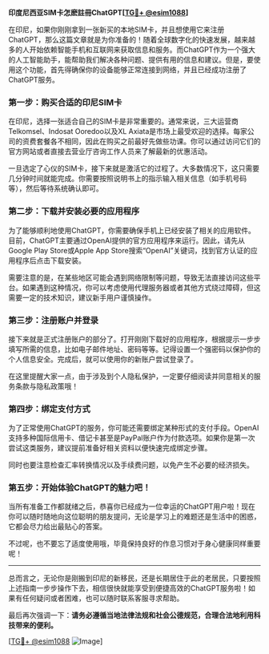 **印度尼西亚SIM卡怎麽註冊ChatGPT[[TG💪+ @esim1088](https://t.me/s/esim1088)]**

在印尼，如果你刚刚拿到一张新买的本地SIM卡，并且想使用它来注册ChatGPT，那么这篇文章就是为你准备的！随着全球数字化的快速发展，越来越多的人开始依赖智能手机和互联网来获取信息和服务。而ChatGPT作为一个强大的人工智能助手，能帮助我们解决各种问题、提供有用的信息和建议。但是，要使用这个功能，首先得确保你的设备能够正常连接到网络，并且已经成功注册了ChatGPT服务。

### 第一步：购买合适的印尼SIM卡

在印尼，选择一张适合自己的SIM卡是非常重要的。通常来说，三大运营商Telkomsel、Indosat Ooredoo以及XL Axiata是市场上最受欢迎的选择。每家公司的资费套餐各不相同，因此在购买之前最好先做些功课。你可以通过访问它们的官方网站或者直接去营业厅咨询工作人员来了解最新的优惠活动。

一旦选定了心仪的SIM卡，接下来就是激活它的过程了。大多数情况下，这只需要几分钟时间就能完成。你需要按照说明书上的指示输入相关信息（如手机号码等），然后等待系统确认即可。

### 第二步：下载并安装必要的应用程序

为了能够顺利地使用ChatGPT，你需要确保手机上已经安装了相关的应用软件。目前，ChatGPT主要通过OpenAI提供的官方应用程序来运行。因此，请先从Google Play Store或Apple App Store搜索“OpenAI”关键词，找到官方认证的应用程序后点击下载安装。

需要注意的是，在某些地区可能会遇到网络限制等问题，导致无法直接访问这些平台。如果遇到这种情况，你可以考虑使用代理服务器或者其他方式绕过障碍，但这需要一定的技术知识，建议新手用户谨慎操作。

### 第三步：注册账户并登录

接下来就是正式注册账户的部分了。打开刚刚下载好的应用程序，根据提示一步步填写所需的信息，比如电子邮件地址、密码等等。记得设置一个强密码以保护你的个人信息安全。完成后，就可以使用你的新账户尝试登录了。

在这里提醒大家一点，由于涉及到个人隐私保护，一定要仔细阅读并同意相关的服务条款与隐私政策哦！

### 第四步：绑定支付方式

为了正常使用ChatGPT的服务，你可能还需要绑定某种形式的支付手段。OpenAI支持多种国际信用卡、借记卡甚至是PayPal账户作为付款选项。如果你是第一次尝试这类服务，建议提前准备好相关资料以便快速完成绑定步骤。

同时也要注意检查汇率转换情况以及手续费问题，以免产生不必要的经济损失。

### 第五步：开始体验ChatGPT的魅力吧！

当所有准备工作都就绪之后，恭喜你已经成为一位幸运的ChatGPT用户啦！现在你可以随时随地向这位聪明的朋友提问，无论是学习上的难题还是生活中的困惑，它都会尽力给出最贴心的答案。

不过呢，也不要忘了适度使用哦，毕竟保持良好的作息习惯对于身心健康同样重要呢！

---

总而言之，无论你是刚搬到印尼的新移民，还是长期居住于此的老居民，只要按照上述指南一步步操作下去，相信很快就能享受到便捷高效的ChatGPT服务啦！如果有任何疑问或者困难，也可以随时联系客服寻求帮助。

最后再次强调一下：**请务必遵循当地法律法规和社会公德规范，合理合法地利用科技带来的便利。**

[[TG💪+ @esim1088](https://t.me/s/esim1088) ![Image](https://i.postimg.cc/4NQfJmqS/Snipaste-2025-05-13-00-14-12.png)]